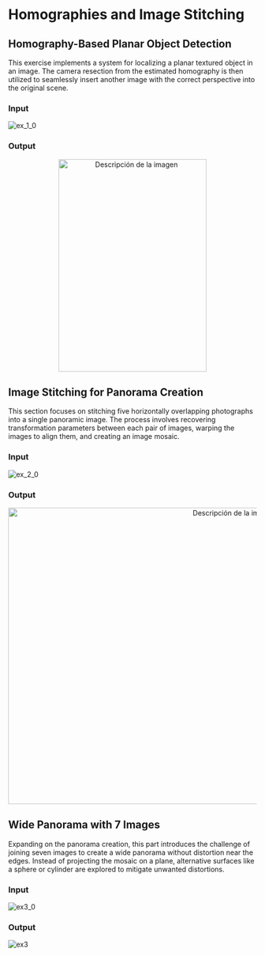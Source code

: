 # Homographies and Image Stitching

## Homography-Based Planar Object Detection

This exercise implements a system for localizing a planar textured object in an image. The camera resection from the estimated homography is then utilized to seamlessly insert another image with the correct perspective into the original scene.

### Input
![ex_1_0](https://github.com/javipzv/homographies-and-image-stitching/assets/90279135/b0afd9f2-62ef-4f81-8aa2-82edfa7e0959)

### Output
<p align="center">
  <img src="https://github.com/javipzv/homographies-and-image-stitching/assets/90279135/9cbb011d-c1f9-4116-9abf-2ba5d22659c4" width="300" height="430" alt="Descripción de la imagen">
</p>

## Image Stitching for Panorama Creation

This section focuses on stitching five horizontally overlapping photographs into a single panoramic image. The process involves recovering transformation parameters between each pair of images, warping the images to align them, and creating an image mosaic.

### Input
![ex_2_0](https://github.com/javipzv/homographies-and-image-stitching/assets/90279135/169c50a1-def1-4d6a-9eae-c35e80b530f4)

### Output
<p align="center">
  <img src="https://github.com/javipzv/homographies-and-image-stitching/assets/90279135/2633c3e1-1360-471f-a93f-4c05b95b885d" width="900" height="600" alt="Descripción de la imagen">
</p>

## Wide Panorama with 7 Images

Expanding on the panorama creation, this part introduces the challenge of joining seven images to create a wide panorama without distortion near the edges. Instead of projecting the mosaic on a plane, alternative surfaces like a sphere or cylinder are explored to mitigate unwanted distortions.

### Input
![ex3_0](https://github.com/javipzv/homographies-and-image-stitching/assets/90279135/3629af3c-6144-49ac-80cb-ec97477e2414)

### Output
![ex3](https://github.com/javipzv/homographies-and-image-stitching/assets/90279135/7129ca58-8c53-4202-90a4-aa611387bcb9)


